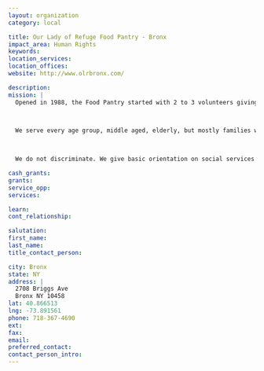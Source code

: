```yaml
---
layout: organization
category: local

title: Our Lady of Refuge Food Pantry - Bronx
impact_area: Human Rights
keywords: 
location_services: 
location_offices: 
website: http://www.olrbronx.com/

description: 
mission: |
  Opened in 1988, the Food Pantry started with 2 to 3 volunteers giving emergency food once per month to about 100 people.Currently we have 10-15 volunteers who serve as many as 300 clients each week. We serve a population which consists of immigrants from Russia, Haiti, West Indies and Caribbean countries, Puerto Rico, Mexico, and several other countries.

  

  We serve every age group, middle aged, elderly, but mostly families with children; some have low paying jobs, some have no jobs, some receive food stamps, and some homeless.

  

  We do not discriminate. We give basic orientation on social services available and make referrals to various city agencies.

cash_grants: 
grants: 
service_opp: 
services: 

learn: 
cont_relationship: 

salutation: 
first_name: 
last_name: 
title_contact_person: 

city: Bronx
state: NY
address: |
  2708 Briggs Ave     
  Bronx NY 10458
lat: 40.866513
lng: -73.891561
phone: 718-367-4690
ext: 
fax: 
email: 
preferred_contact: 
contact_person_intro: 
---
```

